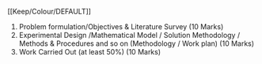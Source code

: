 [[Keep/Colour/DEFAULT]] 

1. Problem formulation/Objectives & Literature Survey (10 Marks)
2. Experimental Design /Mathematical Model / Solution Methodology / Methods & Procedures and so on (Methodology / Work plan)   (10 Marks)
3. Work Carried Out (at least 50%) (10 Marks)






